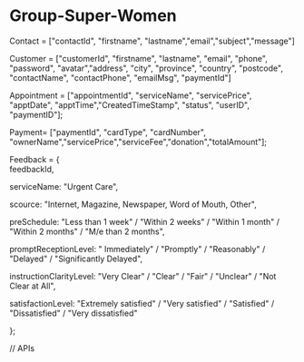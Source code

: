 # Group-Super-Women

Contact = ["contactId", "firstname", "lastname","email","subject","message"]

Customer = ["customerId", "firstname", "lastname", "email", "phone", "password", "avatar","address", "city", "province", "country", "postcode", "contactName", "contactPhone", "emailMsg", "paymentId"]


Appointment = ["appointmentId", "serviceName", "servicePrice", "apptDate", "apptTime","CreatedTimeStamp", "status", "userID", "paymentID"];


Payment= ["paymentId", "cardType", "cardNumber", "ownerName","servicePrice","serviceFee","donation","totalAmount"];

Feedback = {  
  feedbackId, 

  serviceName: "Urgent Care", 

  scource: "Internet, Magazine, Newspaper, Word of Mouth, Other", 

  preSchedule: "Less than 1 week" / "Within 2 weeks" /  "Within 1 month" / "Within 2 months" / "M/e than 2 months",

  promptReceptionLevel: " Immediately" / "Promptly" / "Reasonably" / "Delayed" / "Significantly Delayed",

  instructionClarityLevel: "Very Clear" / "Clear" / "Fair" / "Unclear" / "Not Clear at All",

  satisfactionLevel: "Extremely satisfied" / "Very satisfied" / "Satisfied" / "Dissatisfied"	 / "Very dissatisfied"
  
  };


// APIs

